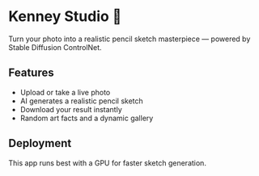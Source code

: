 # Kenney Studio 🎨
Turn your photo into a realistic pencil sketch masterpiece — powered by Stable Diffusion ControlNet.

## Features
- Upload or take a live photo
- AI generates a realistic pencil sketch
- Download your result instantly
- Random art facts and a dynamic gallery

## Deployment
This app runs best with a GPU for faster sketch generation.